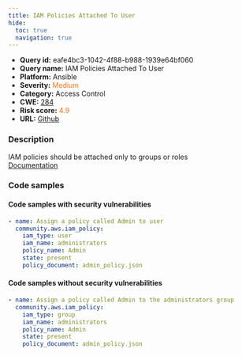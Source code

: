 ```yaml
---
title: IAM Policies Attached To User
hide:
  toc: true
  navigation: true
---
```


<style>
  .highlight .hll {
    background-color: #ff171742;
  }
  .md-content {
    max-width: 1100px;
    margin: 0 auto;
  }
</style>

-   **Query id:** eafe4bc3-1042-4f88-b988-1939e64bf060
-   **Query name:** IAM Policies Attached To User
-   **Platform:** Ansible
-   **Severity:** <span style="color:#ff7213">Medium</span>
-   **Category:** Access Control
-   **CWE:** <a href="https://cwe.mitre.org/data/definitions/284.html" onclick="newWindowOpenerSafe(event, 'https://cwe.mitre.org/data/definitions/284.html')">284</a>
-   **Risk score:** <span style="color:#ff7213">4.9</span>
-   **URL:** [Github](https://github.com/Checkmarx/kics/tree/master/assets/queries/ansible/aws/iam_policies_attached_to_user)

### Description
IAM policies should be attached only to groups or roles<br>
[Documentation](https://docs.ansible.com/ansible/latest/collections/community/aws/iam_policy_module.html)

### Code samples
#### Code samples with security vulnerabilities
```yaml title="Positive test num. 1 - yaml file" hl_lines="3"
- name: Assign a policy called Admin to user
  community.aws.iam_policy:
    iam_type: user
    iam_name: administrators
    policy_name: Admin
    state: present
    policy_document: admin_policy.json

```


#### Code samples without security vulnerabilities
```yaml title="Negative test num. 1 - yaml file"
- name: Assign a policy called Admin to the administrators group
  community.aws.iam_policy:
    iam_type: group
    iam_name: administrators
    policy_name: Admin
    state: present
    policy_document: admin_policy.json

```


